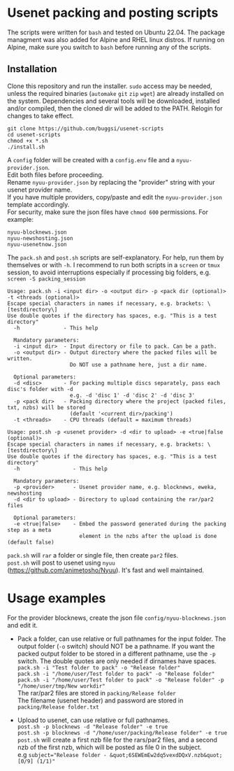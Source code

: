 # Usenet packing and posting scripts
The scripts were written for `bash` and tested on Ubuntu 22.04. The package managment was also added for Alpine and RHEL linux distros. If running on Alpine, make sure you switch to `bash` before running any of the scripts.

## Installation
Clone this repository and run the installer. `sudo` access may be needed, unless the required binaries (`automake` `git` `zip` `wget`) are already installed on the system. Dependencies and several tools will be downloaded, installed and/or compiled, then the cloned dir will be added to the PATH. Relogin for changes to take effect.
```
git clone https://github.com/buggsi/usenet-scripts
cd usenet-scripts
chmod +x *.sh
./install.sh
```

A `config` folder will be created with a `config.env` file and a `nyuu-provider.json`.\
Edit both files before proceeding.\
Rename `nyuu-provider.json` by replacing the "provider" string with your usenet provider name.\
If you have multiple providers, copy/paste and edit the `nyuu-provider.json` template accordingly.\
For security, make sure the json files have `chmod 600` permissions.
For example:
```
nyuu-blocknews.json
nyuu-newshosting.json
nyuu-usenetnow.json
```

The `pack.sh` and `post.sh` scripts are self-explanatory. For help, run them by themselves or with `-h`. I recommend to run both scripts in a `screen` or `tmux` session, to avoid interruptions especially if processing big folders, e.g. `screen -S packing_session`

```
Usage: pack.sh -i <input dir> -o <output dir> -p <pack dir (optional)> -t <threads (optional)>
Escape special characters in names if necessary, e.g. brackets: \[testdirectory\]
Use double quotes if the directory has spaces, e.g. "This is a test directory"
  -h              - This help

  Mandatory parameters:
  -i <input dir>  - Input directory or file to pack. Can be a path.
  -o <output dir> - Output directory where the packed files will be written.
                    Do NOT use a pathname here, just a dir name.
  
  Optional parameters:
  -d <disc>       - For packing multiple discs separately, pass each disc's folder with -d
                    e.g. -d 'disc 1' -d 'disc 2' -d 'disc 3'
  -p <pack dir>   - Packing directory where the project (packed files, txt, nzbs) will be stored
                    (default '<current dir>/packing')
  -t <threads>    - CPU threads (default = maximum threads)
```

```
Usage: post.sh -p <usenet provider> -d <dir to upload> -e <true|false (optional)>
Escape special characters in names if necessary, e.g. brackets: \[testdirectory\]
Use double quotes if the directory has spaces, e.g. "This is a test directory"
  -h                 - This help
  
  Mandatory parameters:
  -p <provider>      - Usenet provider name, e.g. blocknews, eweka, newshosting
  -d <dir to upload> - Directory to upload containing the rar/par2 files
  
  Optional parameters:
  -e <true|false>    - Embed the password generated during the packing step as a meta
                       element in the nzbs after the upload is done (default false)
```

`pack.sh` will `rar` a folder or single file, then create `par2` files.\
`post.sh` will post to usenet using `nyuu` (https://github.com/animetosho/Nyuu). It's fast and well maintained.

# Usage examples
For the provider blocknews, create the json file `config/nyuu-blocknews.json` and edit it.

- Pack a folder, can use relative or full pathnames for the input folder. The output folder (`-o` switch) should NOT be a pathname. If you want the packed output folder to be stored in a different pathname, use the `-p` switch. The double quotes are only needed if dirnames have spaces.\
`pack.sh -i "Test folder to pack" -o "Release folder"`\
`pack.sh -i "/home/user/Test folder to pack" -o "Release folder"`\
`pack.sh -i "/home/user/Test folder to pack" -o "Release folder" -p "/home/user/tmp/New workdir"`\
The rar/par2 files are stored in `packing/Release folder`\
The filename (usenet header) and password are stored in `packing/Release folder.txt`

- Upload to usenet, can use relative or full pathnames.\
`post.sh -p blocknews -d "Release folder" -e true`\
`post.sh -p blocknews -d "/home/user/packing/Release folder" -e true`\
`post.sh` will create a first nzb file for the rars/par2 files, and a second nzb of the first nzb, which will be posted as file 0 in the subject.\
e.g `subject="Release folder - &quot;6SEWEmEw2dq5vexdDQxV.nzb&quot; [0/9] (1/1)"`
